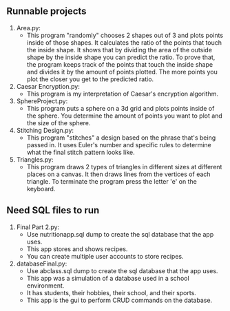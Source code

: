 ## Runnable projects

1. Area.py:
   - This program "randomly" chooses 2 shapes out of 3 and plots points inside of those shapes. It calculates the ratio of the points that touch the inside shape. It shows that by dividing the area of the outside shape by the inside shape you can predict the ratio. To prove that, the program keeps track of the points that touch the inside shape and divides it by the amount of points plotted. The more points you plot the closer you get to the predicted ratio.
2. Caesar Encryption.py:
   - This program is my interpretation of Caesar's encryption algorithm.
3. SphereProject.py:
   - This program puts a sphere on a 3d grid and plots points inside of the sphere. You determine the amount of points you want to plot and the size of the sphere.
4. Stitching Design.py:
   - This program "stitches" a design based on the phrase that's being passed in. It uses Euler's number and specific rules to determine what the final stitch pattern looks like.
5. Triangles.py:
   - This program draws 2 types of triangles in different sizes at different places on a canvas. It then draws lines from the vertices of each triangle. To terminate the program press the letter 'e' on
     the keyboard.

## Need SQL files to run

1. Final Part 2.py:
   - Use nutritionapp.sql dump to create the sql database that the app uses.
   - This app stores and shows recipes.
   - You can create multiple user accounts to store recipes.
2. databaseFinal.py:
   - Use abclass.sql dump to create the sql database that the app uses.
   - This app was a simulation of a database used in a school environment.
   - It has students, their hobbies, their school, and their sports.
   - This app is the gui to perform CRUD commands on the database.
